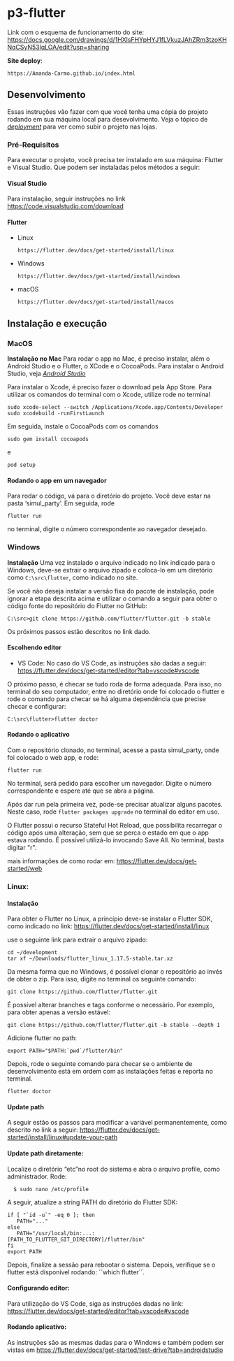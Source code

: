 # p3-flutter

Link com o esquema de funcionamento do site: https://docs.google.com/drawings/d/1HXlsFHYpHYJ1fLVkuzJAhZRm3tzoKHNqCSyN53lqLOA/edit?usp=sharing

**Site deploy**: 
```
https://Amanda-Carmo.github.io/index.html
```

## Desenvolvimento

Essas instruções vão fazer com que você tenha uma cópia do projeto rodando em sua máquina local para desevolvimento.
Veja o tópico de [_deployment_](#deployment) para ver como subir o projeto nas lojas.

### Pré-Requisitos

Para executar o projeto, você precisa ter instalado em sua máquina: Flutter e Visual Studio. Que podem ser instaladas pelos métodos a seguir:

#### Visual Studio
Para instalação, seguir instruções no link
https://code.visualstudio.com/download

#### Flutter

- Linux

  ```
  https://flutter.dev/docs/get-started/install/linux
  ```

- Windows
  ```
  https://flutter.dev/docs/get-started/install/windows
  ```
  
- macOS
  ```
  https://flutter.dev/docs/get-started/install/macos
  ```
  
  
## Instalação e execução
 
### MacOS
**Instalação no Mac**
Para rodar o app no Mac, é preciso instalar, além o Android Studio e o Flutter, o XCode e o CocoaPods.
Para instalar o Android Studio, veja [_Android Studio_](#Android_Studio)

Para instalar o Xcode, é preciso fazer o download pela App Store. Para utilizar os comandos do terminal com o Xcode, utilize rode no terminal 
```
sudo xcode-select --switch /Applications/Xcode.app/Contents/Developer
sudo xcodebuild -runFirstLaunch
```

Em seguida, instale o CocoaPods com os comandos 
```
sudo gem install cocoapods
```
e 
```
pod setup
```

#### Rodando o app em um navegador
Para rodar o código, vá para o diretório do projeto. Você deve estar na pasta ‘simul_party’. Em seguida, rode 
```
flutter run
```
no terminal, digite o número correspondente ao navegador desejado.
 
### Windows
**Instalação**
Uma vez instalado o arquivo indicado no link indicado para o Windows, deve-se extrair o arquivo zipado e coloca-lo em um diretório como ``C:\src\flutter``, como indicado no site. 

Se você não deseja instalar a versão fixa do pacote de instalação, pode ignorar a etapa descrita acima e utilizar o comando a seguir para obter o código fonte do repositório do Flutter no GitHub:
```
C:\src>git clone https://github.com/flutter/flutter.git -b stable
```

Os próximos passos estão descritos no link dado.

#### Escolhendo editor

- VS Code:
No caso do VS Code, as instruções são dadas a seguir: https://flutter.dev/docs/get-started/editor?tab=vscode#vscode

O próximo passo, é checar se tudo roda de forma adequada. Para isso, no terminal do seu computador, entre no diretório onde foi colocado o flutter e rode o comando para checar se há alguma dependência que precise checar e configurar:
```
C:\src\flutter>flutter doctor
```

#### Rodando o aplicativo
Com o repositório clonado, no terminal, acesse a pasta simul_party, onde foi colocado o web app, e rode:

```
flutter run
```
No terminal, será pedido para escolher um navegador. Digite o número correspondente e espere até que se abra a página.

Após dar run pela primeira vez, pode-se precisar atualizar alguns pacotes. Neste caso, rode ``flutter packages upgrade`` no terminal do editor em uso.

O Flutter possui o recurso Stateful Hot Reload, que possibilita recarregar o código após uma alteração, sem que se perca o estado em que o app estava rodando. É possível utilizá-lo invocando Save All. No terminal, basta digitar "r".

mais informações de como rodar em: https://flutter.dev/docs/get-started/web

### Linux:
#### Instalação

Para obter o Flutter no Linux, a princípio deve-se instalar o Flutter SDK, como indicado no link: https://flutter.dev/docs/get-started/install/linux

use o seguinte link para extrair o arquivo zipado:
```
cd ~/development
tar xf ~/Downloads/flutter_linux_1.17.5-stable.tar.xz
```
Da mesma forma que no Windows, é possível clonar o repositório ao invés de obter o zip. Para isso, digite no terminal os seguinte comando:
```
git clone https://github.com/flutter/flutter.git
```
É possível alterar branches e tags conforme o necessário. Por exemplo, para obter apenas a versão estável:

```
git clone https://github.com/flutter/flutter.git -b stable --depth 1
```
Adicione flutter no path:
```
export PATH="$PATH:`pwd`/flutter/bin"
```

Depois, rode o seguinte comando para checar se o ambiente de desenvolvimento está em ordem com as instalações feitas e reporta no terminal. 

```
flutter doctor
``` 

#### Update path
A seguir estão os passos para modificar a variável permanentemente, como descrito no link a seguir:
https://flutter.dev/docs/get-started/install/linux#update-your-path

#### Update path diretamente:
Localize o diretório “etc”no root do sistema e abra o arquivo profile, como administrador. Rode:
```
  $ sudo nano /etc/profile
```
A seguir, atualize a string PATH do diretório do Flutter SDK:
```
if [ "`id -u`" -eq 0 ]; then
   PATH="..."
else
   PATH="/usr/local/bin:...:[PATH_TO_FLUTTER_GIT_DIRECTORY]/flutter/bin"
fi
export PATH
```
Depois, finalize a sessão para rebootar o sistema. Depois, verifique se o flutter está disponível rodando: ´´which flutter´´. 



#### Configurando editor:

Para utilização do VS Code, siga as instruções dadas no link:
https://flutter.dev/docs/get-started/editor?tab=vscode#vscode


#### Rodando aplicativo:
As instruções são as mesmas dadas para o Windows e também podem ser vistas em https://flutter.dev/docs/get-started/test-drive?tab=androidstudio


